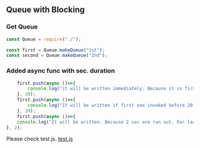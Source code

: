 ## Queue with Blocking

### Get Queue

```javascript
const Queue = require("./");

const first = Queue.makeQueue("1st");
const second = Queue.makeQueue("2nd");
```

### Added async func with sec. duration
```javascript
    first.push(async ()=>{
        console.log("it will be written immediately. Because it is first")
    }, 20);
    first.push(async ()=>{
        console.log("It will be written if first one invoked before 20 sec. min. But not, so it will be ignored!")
    }, 20);
    first.push(async ()=>{
    console.log("It will be written. Because 2 sec are run out. For last funct invocated.")
}, 2);
```
Please check test.js.
[test.js](./test.js)
